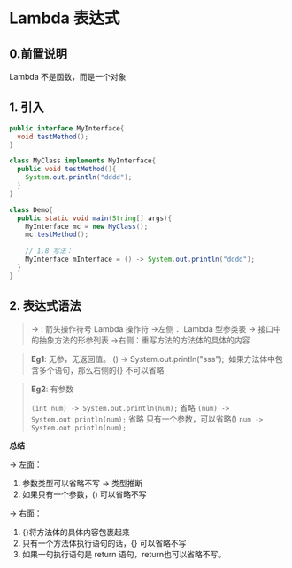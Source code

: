 # Lambda 表达式

## 0.前置说明

Lambda 不是函数，而是一个对象

## 1. 引入

``` java
public interface MyInterface{
  void testMethod();
}

class MyClass implements MyInterface{
  public void testMethod(){
    System.out.println("dddd");
  }
}

class Demo{
  public static void main(String[] args){
    MyInterface mc = new MyClass();
    mc.testMethod();
    
    // 1.8 写法：
    MyInterface mInterface = () -> System.out.println("dddd");
  }
}
```

## 2. 表达式语法

> -> : 箭头操作符号 Lambda 操作符
> ->左侧： Lambda 型参类表 ->	接口中的抽象方法的形参列表
> ->右侧：重写方法的方法体的具体的内容

> **Eg1**: 无参，无返回值。 () -> System.out.println("sss");
> ​	如果方法体中包含多个语句，那么右侧的{} 不可以省略

> **Eg2**: 有参数
>
> `(int num) -> System.out.println(num);`
> 省略
> `(num) -> System.out.println(num);`
> 省略 只有一个参数，可以省略()
> `num -> System.out.println(num);`

**总结**

-> 左面：

1. 参数类型可以省略不写  -> 类型推断
2. 如果只有一个参数，() 可以省略不写

-> 右面：

1. {}将方法体的具体内容包裹起来
2. 只有一个方法体执行语句的话，{} 可以省略不写
3. 如果一句执行语句是 return 语句，return也可以省略不写。